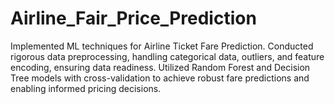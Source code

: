 # Airline_Fair_Price_Prediction
Implemented ML techniques for Airline Ticket Fare Prediction. Conducted rigorous data  preprocessing, handling categorical data, outliers, and feature encoding, ensuring data readiness.  Utilized Random Forest and Decision Tree models with cross-validation to achieve robust fare predictions and enabling informed pricing decisions.
